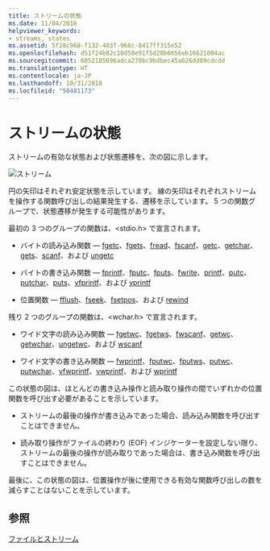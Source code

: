 ```yaml
---
title: ストリームの状態
ms.date: 11/04/2016
helpviewer_keywords:
- streams, states
ms.assetid: 5f28c968-f132-403f-968c-8417ff315e52
ms.openlocfilehash: d51f24b82c10d58e91f5d20b6656eb16621004ac
ms.sourcegitcommit: 6052185696adca270bc9bdbec45a626dd89cdcdd
ms.translationtype: HT
ms.contentlocale: ja-JP
ms.lasthandoff: 10/31/2018
ms.locfileid: "50481173"
---
```

# <a name="stream-states"></a>ストリームの状態

ストリームの有効な状態および状態遷移を、次の図に示します。

![ストリーム](../c-runtime-library/media/stream.gif "stream")

円の矢印はそれぞれ安定状態を示しています。 線の矢印はそれぞれストリームを操作する関数呼び出しの結果発生する、遷移を示しています。 5 つの関数グループで、状態遷移が発生する可能性があります。

最初の 3 つのグループの関数は、\<stdio.h> で宣言されます。

- バイトの読み込み関数 — [fgetc](../c-runtime-library/reference/fgetc-fgetwc.md)、[fgets](../c-runtime-library/reference/fgets-fgetws.md)、[fread](../c-runtime-library/reference/fread.md)、[fscanf](../c-runtime-library/reference/fscanf-fscanf-l-fwscanf-fwscanf-l.md)、[getc](../c-runtime-library/reference/getc-getwc.md)、[getchar](../c-runtime-library/reference/getc-getwc.md)、[gets](../c-runtime-library/gets-getws.md)、[scanf](../c-runtime-library/reference/scanf-scanf-l-wscanf-wscanf-l.md)、および [ungetc](../c-runtime-library/reference/ungetc-ungetwc.md)

- バイトの書き込み関数 — [fprintf](../c-runtime-library/reference/fprintf-fprintf-l-fwprintf-fwprintf-l.md)、[fputc](../c-runtime-library/reference/fputc-fputwc.md)、[fputs](../c-runtime-library/reference/fputs-fputws.md)、[fwrite](../c-runtime-library/reference/fwrite.md)、[printf](../c-runtime-library/reference/printf-printf-l-wprintf-wprintf-l.md)、[putc](../c-runtime-library/reference/putc-putwc.md)、[putchar](../c-runtime-library/reference/putc-putwc.md)、[puts](../c-runtime-library/reference/puts-putws.md)、[vfprintf](../c-runtime-library/reference/vfprintf-vfprintf-l-vfwprintf-vfwprintf-l.md)、および [vprintf](../c-runtime-library/reference/vprintf-vprintf-l-vwprintf-vwprintf-l.md)

- 位置関数 — [fflush](../c-runtime-library/reference/fflush.md)、[fseek](../c-runtime-library/reference/fseek-fseeki64.md)、[fsetpos](../c-runtime-library/reference/fsetpos.md)、および [rewind](../c-runtime-library/reference/rewind.md)

残り 2 つのグループの関数は、\<wchar.h> で宣言されます。

- ワイド文字の読み込み関数 — [fgetwc](../c-runtime-library/reference/fgetc-fgetwc.md)、[fgetws](../c-runtime-library/reference/fgets-fgetws.md)、[fwscanf](../c-runtime-library/reference/fscanf-fscanf-l-fwscanf-fwscanf-l.md)、[getwc](../c-runtime-library/reference/getc-getwc.md)、[getwchar](../c-runtime-library/reference/getc-getwc.md)、[ungetwc](../c-runtime-library/reference/ungetc-ungetwc.md)、および [wscanf](../c-runtime-library/reference/scanf-scanf-l-wscanf-wscanf-l.md)

- ワイド文字の書き込み関数 — [fwprintf](../c-runtime-library/reference/fprintf-fprintf-l-fwprintf-fwprintf-l.md)、[fputwc](../c-runtime-library/reference/fputc-fputwc.md)、[fputws](../c-runtime-library/reference/fputs-fputws.md)、[putwc](../c-runtime-library/reference/putc-putwc.md)、[putwchar](../c-runtime-library/reference/fputc-fputwc.md)、[vfwprintf](../c-runtime-library/reference/vfprintf-vfprintf-l-vfwprintf-vfwprintf-l.md)、[vwprintf](../c-runtime-library/reference/vprintf-vprintf-l-vwprintf-vwprintf-l.md)、および [wprintf](../c-runtime-library/reference/printf-printf-l-wprintf-wprintf-l.md)

この状態の図は、ほとんどの書き込み操作と読み取り操作の間でいずれかの位置関数を呼び出す必要があることを示しています。

- ストリームの最後の操作が書き込みであった場合、読み込み関数を呼び出すことはできません。

- 読み取り操作がファイルの終わり (EOF) インジケーターを設定しない限り、ストリームの最後の操作が読み取りであった場合は、書き込み関数を呼び出すことはできません。

最後に、この状態の図は、位置操作が後に使用できる有効な関数呼び出しの数を減らすことはないことを示しています。

## <a name="see-also"></a>参照

[ファイルとストリーム](../c-runtime-library/files-and-streams.md)